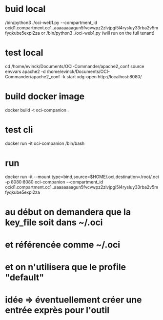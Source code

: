 # buid local
/bin/python3 ./oci-web1.py --compartment_id ocid1.compartment.oc1..aaaaaaaagun5fvcvwpz2zlvjpgi5l4rysluy33rba2v5mfyqkube5expi2za
or
/bin/python3 ./oci-web1.py 
(will run on the full tenant)

# test local
cd /home/evinck/Documents/OCI-Commander/apache2_conf
source envvars
apache2 -d /home/evinck/Documents/OCI-Commander/apache2_conf -k start
xdg-open http://localhost:8080/


# build docker image
docker build -t oci-companion .

# test cli
docker run -it oci-companion /bin/bash

# run
docker run -it --mount type=bind,source=$HOME/.oci,destination=/root/.oci -p 8080:8080 oci-companion --compartment_id ocid1.compartment.oc1..aaaaaaaagun5fvcvwpz2zlvjpgi5l4rysluy33rba2v5mfyqkube5expi2za


# au début on demandera que la key_file soit dans ~/.oci
# et référencée comme ~/.oci
# et on n'utilisera que le profile "default"
# idée => éventuellement créer une entrée exprès pour l'outil
